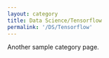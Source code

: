 ```yaml
---
layout: category
title: Data Science/Tensorflow
permalink: '/DS/Tensorflow'
---
```


Another sample category page.
